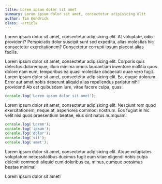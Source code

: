 ```yaml
---
title: Lorem ipsum dolor sit amet
summary: Lorem ipsum dolor sit amet, consectetur adipisicing elit
author: Tim Kendrick
class: -article
---
```


Lorem ipsum dolor sit amet, consectetur adipisicing elit. At voluptate, odio provident? Perspiciatis dolor suscipit sunt sed expedita, alias molestias hic consectetur exercitationem? Consectetur corrupti ipsum placeat alias facilis.

Lorem ipsum dolor sit amet, consectetur adipisicing elit. Corporis quis delectus doloremque, illum minima omnis laudantium inventore mollitia quos dolore nam eum, temporibus ea quasi molestiae obcaecati quae vero fugit. Lorem ipsum dolor sit amet, consectetur adipisicing elit. Ea, eaque dolorum. Error aut amet nobis deserunt aliquid alias repellendus pariatur nihil provident! Ab est quibusdam iure, vitae facere culpa, quas:

```javascript
console.log('Lorem ipsum dolor sit amet');
```

Lorem ipsum dolor sit amet, consectetur adipisicing elit. Nesciunt rem quod exercitationem, neque at, asperiores commodi nostrum. Eos fugiat in hic velit nisi quos praesentium beatae, eius sint natus numquam:


```javascript
console.log('Lorem');
console.log('ipsum');
console.log('dolor');
console.log('sit');
console.log('amet');
```

Lorem ipsum dolor sit amet, consectetur adipisicing elit. Atque voluptates voluptatum necessitatibus ducimus fugit eum vitae eligendi nobis culpa deleniti commodi aliquid cum doloribus ea, minus, cumque possimus beatae minima!

Lorem ipsum dolor sit amet!
